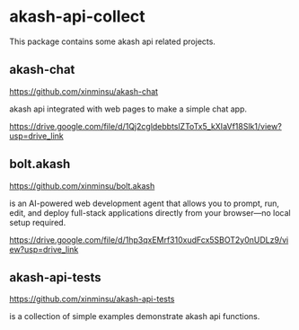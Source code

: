 # akash-api-collect

This package contains some akash api related projects.

## akash-chat

https://github.com/xinminsu/akash-chat

akash api integrated with web pages to make a simple chat app.

https://drive.google.com/file/d/1Qj2cgldebbtslZToTx5_kXIaVf18Slk1/view?usp=drive_link

## bolt.akash

https://github.com/xinminsu/bolt.akash

is an AI-powered web development agent that allows you to prompt, run, edit, and deploy full-stack applications directly from your browser—no local setup required.

https://drive.google.com/file/d/1hp3qxEMrf310xudFcx5SBOT2y0nUDLz9/view?usp=drive_link

## akash-api-tests

https://github.com/xinminsu/akash-api-tests

is a collection of simple examples demonstrate akash api functions.
